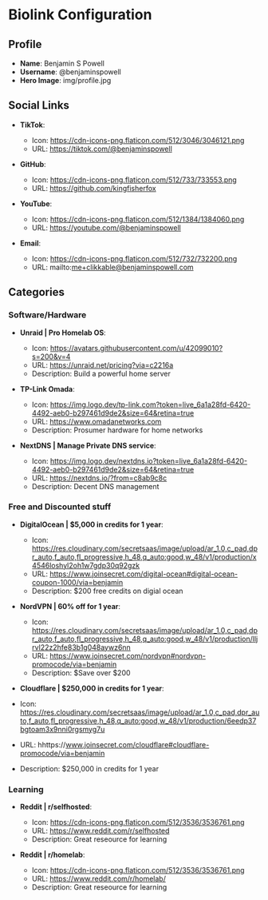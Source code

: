 <!-- data.md -->
# Biolink Configuration

## Profile
- **Name**: Benjamin S Powell
- **Username**: @benjaminspowell
- **Hero Image**: img/profile.jpg

## Social Links
- **TikTok**:
  - Icon: https://cdn-icons-png.flaticon.com/512/3046/3046121.png
  - URL: https://tiktok.com/@benjaminspowell

- **GitHub**:
  - Icon: https://cdn-icons-png.flaticon.com/512/733/733553.png
  - URL: https://github.com/kingfisherfox

- **YouTube**:
  - Icon: https://cdn-icons-png.flaticon.com/512/1384/1384060.png
  - URL: https://youtube.com/@benjaminspowell

- **Email**:
  - Icon: https://cdn-icons-png.flaticon.com/512/732/732200.png
  - URL: mailto:me+clikkable@benjaminspowell.com

## Categories

### Software/Hardware
- **Unraid | Pro Homelab OS**:
  - Icon: https://avatars.githubusercontent.com/u/42099010?s=200&v=4
  - URL: https://unraid.net/pricing?via=c2216a
  - Description: Build a powerful home server

- **TP-Link Omada**:
  - Icon: https://img.logo.dev/tp-link.com?token=live_6a1a28fd-6420-4492-aeb0-b297461d9de2&size=64&retina=true
  - URL: https://www.omadanetworks.com
  - Description: Prosumer hardware for home networks

- **NextDNS | Manage Private DNS service**:
  - Icon: https://img.logo.dev/nextdns.io?token=live_6a1a28fd-6420-4492-aeb0-b297461d9de2&size=64&retina=true
  - URL:  https://nextdns.io/?from=c8ab9c8c
  - Description: Decent DNS management


### Free and Discounted stuff
- **DigitalOcean | $5,000 in credits for 1 year**:
  - Icon: https://res.cloudinary.com/secretsaas/image/upload/ar_1.0,c_pad,dpr_auto,f_auto,fl_progressive,h_48,q_auto:good,w_48/v1/production/x4546loshyl2oh1w7gdp30q92gzk
  - URL: https://www.joinsecret.com/digital-ocean#digital-ocean-coupon-1000/via=benjamin
  - Description: $200 free credits on digial ocean

- **NordVPN | 60% off for 1 year**:
  - Icon: https://res.cloudinary.com/secretsaas/image/upload/ar_1.0,c_pad,dpr_auto,f_auto,fl_progressive,h_48,q_auto:good,w_48/v1/production/lljrvl22z2hfe83b1g048aywz6nn
  - URL: https://www.joinsecret.com/nordvpn#nordvpn-promocode/via=benjamin
  - Description: $Save over $200

- **Cloudflare | $250,000 in credits for 1 year**:
- Icon: https://res.cloudinary.com/secretsaas/image/upload/ar_1.0,c_pad,dpr_auto,f_auto,fl_progressive,h_48,q_auto:good,w_48/v1/production/6eedp37bgtoam3x9nni0rgsmyg7u
- URL: hhttps://www.joinsecret.com/cloudflare#cloudflare-promocode/via=benjamin
- Description: $250,000 in credits for 1 year


### Learning
- **Reddit | r/selfhosted**:
  - Icon: https://cdn-icons-png.flaticon.com/512/3536/3536761.png
  - URL: https://www.reddit.com/r/selfhosted
  - Description: Great reseource for learning

- **Reddit | r/homelab**:
  - Icon: https://cdn-icons-png.flaticon.com/512/3536/3536761.png
  - URL: https://www.reddit.com/r/homelab/
  - Description: Great reseource for learning
